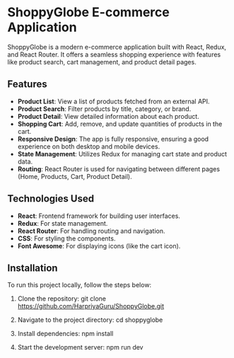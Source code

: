 # ShoppyGlobe E-commerce Application

ShoppyGlobe is a modern e-commerce application built with React, Redux, and React Router. It offers a seamless shopping experience with features like product search, cart management, and product detail pages.

## Features

- **Product List**: View a list of products fetched from an external API.
- **Product Search**: Filter products by title, category, or brand.
- **Product Detail**: View detailed information about each product.
- **Shopping Cart**: Add, remove, and update quantities of products in the cart.
- **Responsive Design**: The app is fully responsive, ensuring a good experience on both desktop and mobile devices.
- **State Management**: Utilizes Redux for managing cart state and product data.
- **Routing**: React Router is used for navigating between different pages (Home, Products, Cart, Product Detail).

## Technologies Used

- **React**: Frontend framework for building user interfaces.
- **Redux**: For state management.
- **React Router**: For handling routing and navigation.
- **CSS**: For styling the components.
- **Font Awesome**: For displaying icons (like the cart icon).

## Installation

To run this project locally, follow the steps below:

1. Clone the repository:
   git clone https://github.com/HarpriyaGuru/ShoppyGlobe.git

2. Navigate to the project directory:
   cd shoppyglobe

3. Install dependencies:
    npm install

4. Start the development server:
   npm run dev


